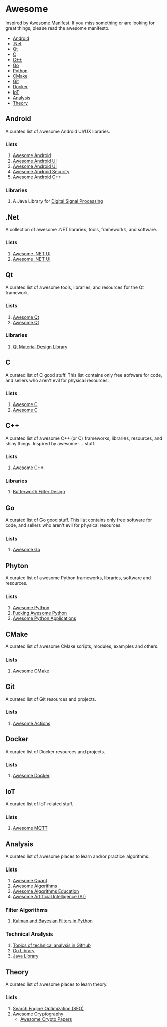 # Awesome
Inspired by [Awesome Manifest](https://github.com/sindresorhus/awesome). If you miss something or are looking for great things, please read the awesome manifesto.

 - [Android](#android)
 - [.Net](#net)
 - [Qt](#qt)
 - [C](#cc)
 - [C++](#cpp)
 - [Go](#go)
 - [Python](#py)
 - [CMake](#cmake)
 - [Git](#git)
 - [Docker](#docker)
 - [IoT](#iot)
 - [Analysis](#analysis)
 - [Theory](#theory)

## <a name="android"></a> Android
A curated list of awesome Android UI/UX libraries.
### Lists
 1. [Awesome Android](https://github.com/JStumpp/awesome-android)
 2. [Awesome Android UI](https://github.com/wasabeef/awesome-android-ui/blob/master/README.md)
 3. [Awesome Android UI](https://github.com/thanhtoan1196/awesome-android-ui/blob/master/README.md)
 4. [Awesome Android Security](https://github.com/ashishb/android-security-awesome#readme)
 5. [Awesome Android C++](https://github.com/Qamar4P/awesome-android-cpp)
### Libraries
 1. A Java Library for [Digital Signal Processing](https://github.com/psambit9791/jDSP)

## <a name="net"></a> .Net
A collection of awesome .NET libraries, tools, frameworks, and software.
### Lists
 1. [Awesome .NET UI](https://github.com/quozd/awesome-dotnet)
 2. [Awesome .NET UI](https://github.com/uhub/awesome-c-sharp)
 
## <a name="qt"></a> Qt
A curated list of awesome tools, libraries, and resources for the Qt framework.
### Lists
 1. [Awesome Qt](https://github.com/JesseTG/awesome-qt)
 2. [Awesome Qt](https://github.com/fffaraz/awesome-qt)
### Libraries
 1. [Qt Material Design Library](https://github.com/laserpants/qt-material-widgets)

## <a name="cc"></a> C
A curated list of C good stuff. This list contains only free software for code, and sellers who aren't evil for physical resources.
### Lists
 1. [Awesome C](https://github.com/aleksandar-todorovic/awesome-c)
 2. [Awesome C](https://notabug.org/koz.ross/awesome-c)

## <a name="cpp"></a> C++
A curated list of awesome C++ (or C) frameworks, libraries, resources, and shiny things. Inspired by awesome-... stuff.
### Lists
 1. [Awesome C++](https://github.com/fffaraz/awesome-cpp)
### Libraries
 1. [Butterworth Filter Design](https://github.com/ruohoruotsi/Butterworth-Filter-Design)

## <a name="go"></a> Go
A curated list of Go good stuff. This list contains only free software for code, and sellers who aren't evil for physical resources.
### Lists
 1. [Awesome Go](https://github.com/avelino/awesome-go)

## <a name="py"></a> Phyton
A curated list of awesome Python frameworks, libraries, software and resources.
### Lists
 1. [Awesome Python](https://github.com/vinta/awesome-python)
 2. [Fucking Awesome Python](https://github.com/trananhkma/fucking-awesome-python)
 3. [Awesome Python Applications](https://github.com/mahmoud/awesome-python-applications)

## <a name="cmake"></a> CMake
A curated list of awesome CMake scripts, modules, examples and others.
### Lists
 1. [Awesome CMake](https://github.com/onqtam/awesome-cmake)

## <a name="git"></a> Git
A curated list of Git resources and projects.
### Lists
 1. [Awesome Actions](https://github.com/sdras/awesome-actions)

## <a name="docker"></a> Docker
A curated list of Docker resources and projects.
### Lists
 1. [Awesome Docker](https://github.com/veggiemonk/awesome-docker#readme)

## <a name="iot"></a> IoT
A curated list of IoT related stuff.
### Lists
 1. [Awesome MQTT](https://github.com/hobbyquaker/awesome-mqtt)

## <a name="analysis"></a> Analysis
A curated list of awesome places to learn and/or practice algorithms.
### Lists
 1. [Awesome Quant](https://github.com/wilsonfreitas/awesome-quant)
 2. [Awesome Algorithms](https://github.com/tayllan/awesome-algorithms)
 3. [Awesome Algorithms Education](https://github.com/gaerae/awesome-algorithms-education)
 4. [Awesome Artificial Intelligence (AI)](https://github.com/owainlewis/awesome-artificial-intelligence#readme)
### Filter Algorithms
 1. [Kalman and Bayesian Filters in Python](https://github.com/rlabbe/Kalman-and-Bayesian-Filters-in-Python)
### Technical Analysis
 1. [Topics of technical analysis in Github](https://github.com/topics/technical-analysis)
 1. [Go Library](https://github.com/sdcoffey/techan)
 2. [Java Library](https://github.com/ta4j/ta4j)

## <a name="theory"></a> Theory
A curated list of awesome places to learn theory.
### Lists
 1. [Search Engine Optimization (SEO)](https://github.com/marcobiedermann/search-engine-optimization#readme)
 2. [Awesome Cryptography](https://github.com/sobolevn/awesome-cryptography#readme)
    * [Awesome Crypto Papers](https://github.com/pFarb/awesome-crypto-papers#readme)

